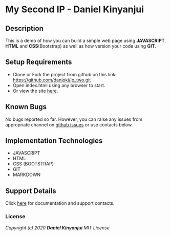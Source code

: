 # My Second IP - Daniel Kinyanjui

## Description
This is a demo of how you can build a simple web page using **JAVASCRIPT**, **HTML** and **CSS**(Bootstrap) as well as how version your code using **GIT**.

## Setup Requirements
* Clone or Fork the project from github on this link: https://github.com/danjoki/ip_two.git
* Open index.html using any browser to start.
* Or view the site [here](https://danjoki.github.io/ip_two/).

## Known Bugs
No bugs reported so far. However, you can raise any issues from appropriate channel on [github issues](https://github.com/danjoki/ip-one/issues) or use contacts below.

## Implementation Technologies
* JAVASCRIPT
* HTML
* CSS (BOOTSTRAP)
* GIT
* MARKDOWN

## Support Details
Click [here](http://kinyanjui.xyz) for documentation and support contacts.

### License
_Copyright (c) 2020 **Daniel Kinyanjui** MIT License_